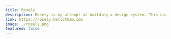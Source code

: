 ```yaml
---
title: Rosely
description: Rosely is my attempt at building a design system. This currently includes a colour palette.
link: https://rosely.hellotham.com
image: ./rosely.png
featured: false
---
```


